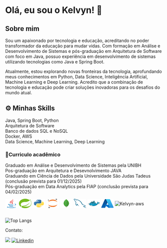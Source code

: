 
# Olá, eu sou o Kelvyn! 👋  


## Sobre mim

Sou um apaixonado por tecnologia e educação, acreditando no poder transformador da educação para mudar vidas. Com formação em Análise e Desenvolvimento de Sistemas e pós-graduação em Arquitetura de Software com foco em Java, possuo experiência em desenvolvimento de sistemas utilizando tecnologias como Java e Spring Boot.

Atualmente, estou explorando novas fronteiras da tecnologia, aprofundando meus conhecimentos em Python, Data Science, Inteligência Artificial, Machine Learning e Deep Learning. Acredito que a combinação de tecnologia e educação pode criar soluções inovadoras para os desafios do mundo atual.

## ⚙️ Minhas Skills

Java, Spring Boot, Python\
Arquitetura de Software\
Banco de dados SQL e NoSQL\
Docker, AWS\
Data Science, Machine Learning, Deep Learning


### 🧩Curriculo acadêmico

Graduado em Análise e Desenvolvimento de Sistemas pela UNIBH\
Pos-graduação em Arquitetura e Desevnolvimento JAVA \
Graduando em Ciência de Dados pela Universidade São Judas Tadeus (conclusão prevista para 01/12/2025)\
Pós-graduação em Data Analytics pela FIAP (conclusão prevista para 04/02/2025)




<div>

<img align="center" alt="Kelvyn-Java" height="30" width="40" src="https://raw.githubusercontent.com/devicons/devicon/master/icons/java/java-original.svg">
<img align="center" alt="Kelvyn-Spring" height="30" width="40" src="https://raw.githubusercontent.com/devicons/devicon/master/icons/spring/spring-original.svg">
<img align="center" alt="Kelvyn-Python" height="30" width="40" src="https://raw.githubusercontent.com/devicons/devicon/master/icons/python/python-original.svg">
<img align="center" alt="Kelvyn-Jupyter" height="30" width="40" src="https://raw.githubusercontent.com/devicons/devicon/master/icons/jupyter/jupyter-original.svg">
<img align="center" alt="Kelvyn-mongodb" height="30" width="40" src="https://raw.githubusercontent.com/devicons/devicon/master/icons/mongodb/mongodb-original.svg">
<img align="center" alt="Kelvyn-mysql" height="30" width="40" src="https://raw.githubusercontent.com/devicons/devicon/master/icons/mysql/mysql-original.svg">
<img align="center" alt="Kelvyn-docker" height="30" width="40" src="https://raw.githubusercontent.com/devicons/devicon/master/icons/docker/docker-original.svg">
<img align="center" alt="Kelvyn-azura" height="30" width="40" src="https://raw.githubusercontent.com/devicons/devicon/master/icons/azure/azure-original.svg">
<img align="center" alt="Kelvyn-aws" height="30" width="40" src="https://cdn.jsdelivr.net/gh/devicons/devicon@latest/icons/amazonwebservices/amazonwebservices-original-wordmark.svg"/>

</div><br> 

![Top Langs](https://github-readme-stats.vercel.app/api/top-langs/?username=KelvynAmaral&layout=compact&theme=radical)




Contato: 

<a href = "mailto:kelvyn.candido@gmail.com"><img src="https://img.shields.io/badge/-Gmail-%23333?style=for-the-badge&logo=gmail&logoColor=white" target="_blank"></a>
 [![Linkedin](https://img.shields.io/badge/LinkedIn-0077B5?style=for-the-badge&logo=linkedin&logoColor=white)](https://www.linkedin.com/in/kelvyncandido/)

